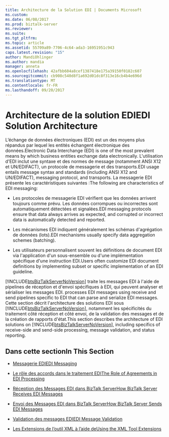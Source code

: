 ```yaml
---
title: Architecture de la Solution EDI | Documents Microsoft
ms.custom: 
ms.date: 06/08/2017
ms.prod: biztalk-server
ms.reviewer: 
ms.suite: 
ms.tgt_pltfrm: 
ms.topic: article
ms.assetid: 55709a89-7706-4c64-ada3-16951951c943
caps.latest.revision: "15"
author: MandiOhlinger
ms.author: mandia
manager: anneta
ms.openlocfilehash: 42afbb604a8cef1387418e175a39150f0182c607
ms.sourcegitcommit: cb908c540d8f1a692d01dc8f313e16cb4b4e696d
ms.translationtype: MT
ms.contentlocale: fr-FR
ms.lasthandoff: 09/20/2017
---
```

# <a name="edi-solution-architecture"></a><span data-ttu-id="04804-102">Architecture de la solution EDI</span><span class="sxs-lookup"><span data-stu-id="04804-102">EDI Solution Architecture</span></span>
<span data-ttu-id="04804-103">L’échange de données électroniques (EDI) est un des moyens plus répandus par lequel les entités échangent électronique des données.</span><span class="sxs-lookup"><span data-stu-id="04804-103">Electronic Data Interchange (EDI) is one of the most prevalent means by which business entities exchange data electronically.</span></span> <span data-ttu-id="04804-104">L'utilisation d'EDI inclut une syntaxe et des normes de message (notamment ANSI X12 et UN/EDIFACT), un protocole de messagerie et des transports.</span><span class="sxs-lookup"><span data-stu-id="04804-104">EDI usage entails message syntax and standards (including ANSI X12 and UN/EDIFACT), messaging protocol, and transports.</span></span> <span data-ttu-id="04804-105">La messagerie EDI présente les caractéristiques suivantes :</span><span class="sxs-lookup"><span data-stu-id="04804-105">The following are characteristics of EDI messaging:</span></span>  
  
-   <span data-ttu-id="04804-106">Les protocoles de messagerie EDI vérifient que les données arrivent toujours comme prévu. Les données corrompues ou incorrectes sont automatiquement détectées et signalées.</span><span class="sxs-lookup"><span data-stu-id="04804-106">EDI messaging protocols ensure that data always arrives as expected, and corrupted or incorrect data is automatically detected and reported.</span></span>  
  
-   <span data-ttu-id="04804-107">Les mécanismes EDI indiquent généralement les schémas d'agrégation de données (lots).</span><span class="sxs-lookup"><span data-stu-id="04804-107">EDI mechanisms usually specify data aggregation schemes (batching).</span></span>  
  
-   <span data-ttu-id="04804-108">Les utilisateurs personnalisent souvent les définitions de document EDI via l'application d'un sous-ensemble ou d'une implémentation spécifique d'une instruction EDI.</span><span class="sxs-lookup"><span data-stu-id="04804-108">Users often customize EDI document definitions by implementing subset or specific implementation of an EDI guideline.</span></span>  
  
 [!INCLUDE[btsBizTalkServerNoVersion](../includes/btsbiztalkservernoversion-md.md)]<span data-ttu-id="04804-109"> traite les messages EDI à l'aide de pipelines de réception et d'envoi spécifiques à EDI, qui peuvent analyser et sérialiser les messages EDI.</span><span class="sxs-lookup"><span data-stu-id="04804-109"> processes EDI messages using receive and send pipelines specific to EDI that can parse and serialize EDI messages.</span></span> <span data-ttu-id="04804-110">Cette section décrit l'architecture des solutions EDI sous [!INCLUDE[btsBizTalkServerNoVersion](../includes/btsbiztalkservernoversion-md.md)], notamment les spécificités du traitement côté réception et côté envoi, de la validation des messages et de la création de rapports d'état.</span><span class="sxs-lookup"><span data-stu-id="04804-110">This section describes the architecture of EDI solutions on [!INCLUDE[btsBizTalkServerNoVersion](../includes/btsbiztalkservernoversion-md.md)], including specifics of receive-side and send-side processing, message validation, and status reporting.</span></span>  
  
## <a name="in-this-section"></a><span data-ttu-id="04804-111">Dans cette section</span><span class="sxs-lookup"><span data-stu-id="04804-111">In This Section</span></span>  
  
-   [<span data-ttu-id="04804-112">Messagerie EDI</span><span class="sxs-lookup"><span data-stu-id="04804-112">EDI Messaging</span></span>](../core/edi-messaging.md)  
  
-   [<span data-ttu-id="04804-113">Le rôle des accords dans le traitement EDI</span><span class="sxs-lookup"><span data-stu-id="04804-113">The Role of Agreements in EDI Processing</span></span>](../core/the-role-of-agreements-in-edi-processing.md)  
  
-   [<span data-ttu-id="04804-114">Réception des Messages EDI dans BizTalk Server</span><span class="sxs-lookup"><span data-stu-id="04804-114">How BizTalk Server Receives EDI Messages</span></span>](../core/how-biztalk-server-receives-edi-messages.md)  
  
-   [<span data-ttu-id="04804-115">Envoi des Messages EDI dans BizTalk Server</span><span class="sxs-lookup"><span data-stu-id="04804-115">How BizTalk Server Sends EDI Messages</span></span>](../core/how-biztalk-server-sends-edi-messages.md)  
  
-   [<span data-ttu-id="04804-116">Validation des messages EDI</span><span class="sxs-lookup"><span data-stu-id="04804-116">EDI Message Validation</span></span>](../core/edi-message-validation.md)  
  
-   [<span data-ttu-id="04804-117">Les Extensions de l’outil XML à l’aide de</span><span class="sxs-lookup"><span data-stu-id="04804-117">Using the XML Tool Extensions</span></span>](../core/using-the-xml-tool-extensions.md)